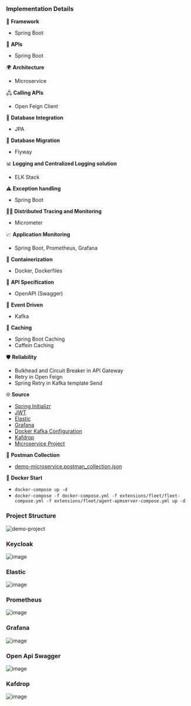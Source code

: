 ### Implementation Details

🚀 **Framework**  
   - Spring Boot

🔌 **APIs**  
   - Spring Boot

🌍 **Architecture**  
   - Microservice

🖧 **Calling APIs**  
   - Open Feign Client

💾 **Database Integration**  
   - JPA

🔄 **Database Migration**  
   - Flyway

📊 **Logging and Centralized Logging solution**  
   - ELK Stack

⚠️ **Exception handling**  
   - Spring Boot

🕵️‍♂️ **Distributed Tracing and Monitoring**  
   - Micrometer

📈 **Application Monitoring**  
   - Spring Boot, Prometheus, Grafana

🐳 **Containerization**  
   - Docker, Dockerfiles

📜 **API Specification**  
   - OpenAPI (Swagger)

🎉 **Event Driven**  
   - Kafka

🧠 **Caching**  
   - Spring Boot Caching  
   - Caffein Caching

🛡️ **Reliability**
   - Bulkhead and Circuit Breaker in API Gateway  
   - Retry in Open Feign
   - Spring Retry in Kafka template Send

🌐 **Source**  
   - [Spring Initializr](https://start.spring.io/)
   - [JWT](https://jwt.io/)
   - [Elastic](https://www.elastic.co/guide/en/apm/agent/java/current/setup-attach-api.html)
   - [Grafana](https://grafana.com/grafana/dashboards/19004-spring-boot-statistics/)
   - [Docker Kafka Configuration](https://github.com/conduktor/kafka-stack-docker-compose/blob/master/zk-single-kafka-multiple.yml)
   - [Kafdrop](https://github.com/obsidiandynamics/kafdrop/blob/master/docker-compose/kafka-kafdrop/docker-compose.yaml)
   - [Microservice Project](https://www.udemy.com/course/master-building-enterprise-microservices-in-depth-project/)

📂 **Postman Collection**  
   - [demo-microservice.postman_collection.json](https://github.com/selin-topcu/Spring-Boot-Microservice-Invoice-Project/blob/main/demo-microservice.postman_collection.json)

🐳 **Docker Start**  
   - `docker-compose up -d`
   - `docker-compose -f docker-compose.yml -f extensions/fleet/fleet-compose.yml -f extensions/fleet/agent-apmserver-compose.yml up -d`

### Project Structure 
![demo-project](https://github.com/user-attachments/assets/31003a60-b7bb-40d2-a2cc-951b08e5e0eb)

### Keycloak
![image](https://github.com/user-attachments/assets/7c2e9e8d-c763-4c08-afcf-2bd783d2ca57)

### Elastic
![image](https://github.com/user-attachments/assets/72e6ebd4-98bf-4150-8547-4a09f4bea477)

### Prometheus
![image](https://github.com/user-attachments/assets/85907d2e-a2c6-4a25-90cb-18c1b0a75235)

### Grafana
![image](https://github.com/user-attachments/assets/c50a23e7-7474-4084-9844-1793d5033ab9)

### Open Api Swagger
![image](https://github.com/user-attachments/assets/4f81e873-bde7-4a0d-b4fd-3525f0c66208)

### Kafdrop
![image](https://github.com/user-attachments/assets/80a6f8c5-e9d1-4296-a860-63a54cc7e294)

